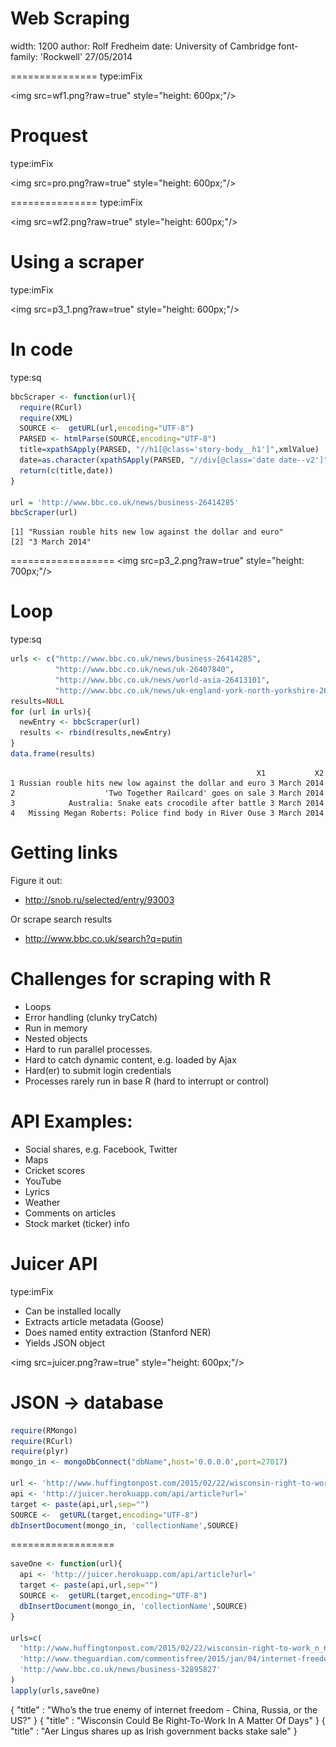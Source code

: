 

Web Scraping
========================================================
width: 1200
author: Rolf Fredheim
date: University of Cambridge
font-family: 'Rockwell'
27/05/2014



===============
type:imFix

<img src=wf1.png?raw=true" style="height: 600px;"/>


Proquest
===============
type:imFix

<img src=pro.png?raw=true" style="height: 600px;"/>



===============
type:imFix

<img src=wf2.png?raw=true" style="height: 600px;"/>


Using a scraper
===============
type:imFix

<img src=p3_1.png?raw=true" style="height: 600px;"/>


In code
===================
type:sq

```r
bbcScraper <- function(url){
  require(RCurl)
  require(XML)
  SOURCE <-  getURL(url,encoding="UTF-8")
  PARSED <- htmlParse(SOURCE,encoding="UTF-8")
  title=xpathSApply(PARSED, "//h1[@class='story-body__h1']",xmlValue)
  date=as.character(xpathSApply(PARSED, "//div[@class='date date--v2']",xmlValue))[1]
  return(c(title,date))
}

url = 'http://www.bbc.co.uk/news/business-26414285'
bbcScraper(url)
```

```
[1] "Russian rouble hits new low against the dollar and euro"
[2] "3 March 2014"                                           
```



==================
<img src=p3_2.png?raw=true" style="height: 700px;"/>


Loop
==============
type:sq

```r
urls <- c("http://www.bbc.co.uk/news/business-26414285",
          "http://www.bbc.co.uk/news/uk-26407840",
          "http://www.bbc.co.uk/news/world-asia-26413101",
          "http://www.bbc.co.uk/news/uk-england-york-north-yorkshire-26413963")
results=NULL
for (url in urls){
  newEntry <- bbcScraper(url)
  results <- rbind(results,newEntry)
}
data.frame(results) 
```

```
                                                       X1           X2
1 Russian rouble hits new low against the dollar and euro 3 March 2014
2                    'Two Together Railcard' goes on sale 3 March 2014
3            Australia: Snake eats crocodile after battle 3 March 2014
4   Missing Megan Roberts: Police find body in River Ouse 3 March 2014
```



Getting links
=============
Figure it out:
- http://snob.ru/selected/entry/93003

Or scrape search results
- http://www.bbc.co.uk/search?q=putin


Challenges for scraping with R
======================
- Loops
- Error handling (clunky tryCatch)
- Run in memory
- Nested objects
- Hard to run parallel processes. 
- Hard to catch dynamic content, e.g. loaded by Ajax
- Hard(er) to submit login credentials
- Processes rarely run in base R (hard to interrupt or control)




API Examples:
================
- Social shares, e.g. Facebook, Twitter
- Maps
- Cricket scores
- YouTube
- Lyrics
- Weather
- Comments on articles
- Stock market (ticker) info 


Juicer API
=========
type:imFix

- Can be installed locally
- Extracts article metadata (Goose)
- Does named entity extraction (Stanford NER)
- Yields JSON object

<img src=juicer.png?raw=true" style="height: 600px;"/>


JSON -> database
===========

```r
require(RMongo)
require(RCurl)
require(plyr)
mongo_in <- mongoDbConnect("dbName",host='0.0.0.0',port=27017)

url <- 'http://www.huffingtonpost.com/2015/02/22/wisconsin-right-to-work_n_6731064.html'
api <- 'http://juicer.herokuapp.com/api/article?url='
target <- paste(api,url,sep="")
SOURCE <-  getURL(target,encoding="UTF-8")
dbInsertDocument(mongo_in, 'collectionName',SOURCE)
```


==================

```r
saveOne <- function(url){
  api <- 'http://juicer.herokuapp.com/api/article?url='
  target <- paste(api,url,sep="")
  SOURCE <-  getURL(target,encoding="UTF-8")
  dbInsertDocument(mongo_in, 'collectionName',SOURCE)
}

urls=c(
  'http://www.huffingtonpost.com/2015/02/22/wisconsin-right-to-work_n_6731064.html',
  'http://www.theguardian.com/commentisfree/2015/jan/04/internet-freedom-china-russia-us-google-microsoft-digital-sovereignty',
  'http://www.bbc.co.uk/news/business-32895827'
)
lapply(urls,saveOne)
```

{ "title" : "Who’s the true enemy of internet freedom - China, Russia, or the US?" } 
{ "title" : "Wisconsin Could Be Right-To-Work In A Matter Of Days" } 
{ "title" : "Aer Lingus shares up as Irish government backs stake sale" } 




<!-- CSS formatting used in these slides -->

<style>.s1 .reveal .state-background {
  background: #E0E0FF;
} 

.sq1 .reveal section code {
  font-size:145%;
}
.sq1 .reveal section p {
  font-size:100%;
}


.sq .reveal section code {
  font-size:125%;
}
.sq .reveal section p {
  font-size:85%;
}


.sq2 .reveal section code {
	font-size:100%;
}
.sq2 .reveal section p {
  font-size:70%;
}

.reveal section img {
  margin: 15px 0px;
  background: rgba(255, 255, 255, 0.12);
  border: 0px solid white;
  box-shadow: 0 0 0px rgba(0, 0, 0, 0);
  -webkit-transition: all .2s linear;
  -moz-transition: all .2s linear;
  -ms-transition: all .2s linear;
  -o-transition: all .2s linear;
  transition: all .2s linear; }
  
  
.reveal blockquote {
  display: block;
  position: relative;
  width: 100%;
  margin: 5px auto;
  padding: 5px;

  font-style: normal;
  background: #C6D7DC;
  border: 1px solid #C6D7DC;
  box-shadow: none;
}

.reveal pre {   
  margin-top: 0;
  max-width: 100%;
  width: 100%;
  border: 1px solid #ccc;
  white-space: pre-wrap;
  margin-bottom: 1em; 
}

.reveal pre code {
/*  display: block; padding: 0.5em;
*/  font-size: 1.6em;
  line-height: 1.1em;
  background-color: white;
  overflow: visible;
  max-height: none;
  word-wrap: normal;
}

.reveal section centered {
	text-align: center;
   border: none;
}
</style>
